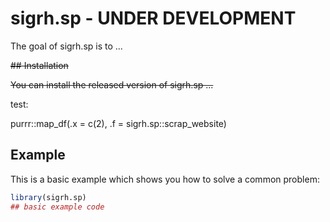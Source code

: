 
# sigrh.sp - UNDER DEVELOPMENT

<!-- badges: start -->
<!-- badges: end -->

The goal of sigrh.sp is to ...



~~## Installation~~

~~You can install the released version of sigrh.sp ...~~

test: 

purrr::map_df(.x = c(2), .f = sigrh.sp::scrap_website)



## Example

This is a basic example which shows you how to solve a common problem:

``` r
library(sigrh.sp)
## basic example code
```

